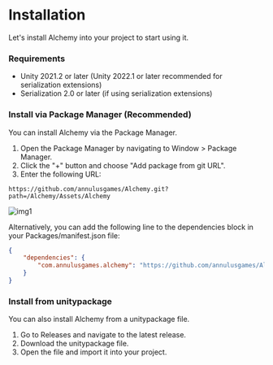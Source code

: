 # Installation

Let's install Alchemy into your project to start using it.

### Requirements

* Unity 2021.2 or later (Unity 2022.1 or later recommended for serialization extensions)
* Serialization 2.0 or later (if using serialization extensions)

### Install via Package Manager (Recommended)

You can install Alchemy via the Package Manager.

1. Open the Package Manager by navigating to Window > Package Manager.
2. Click the "+" button and choose "Add package from git URL".
3. Enter the following URL:

```text
https://github.com/annulusgames/Alchemy.git?path=/Alchemy/Assets/Alchemy
```

![img1](../../images/img-setup-1.png)

Alternatively, you can add the following line to the dependencies block in your Packages/manifest.json file:

```json
{
    "dependencies": {
        "com.annulusgames.alchemy": "https://github.com/annulusgames/Alchemy.git?path=/Alchemy/Assets/Alchemy"
    }
}
```

### Install from unitypackage

You can also install Alchemy from a unitypackage file.

1. Go to Releases and navigate to the latest release.
2. Download the unitypackage file.
3. Open the file and import it into your project.
